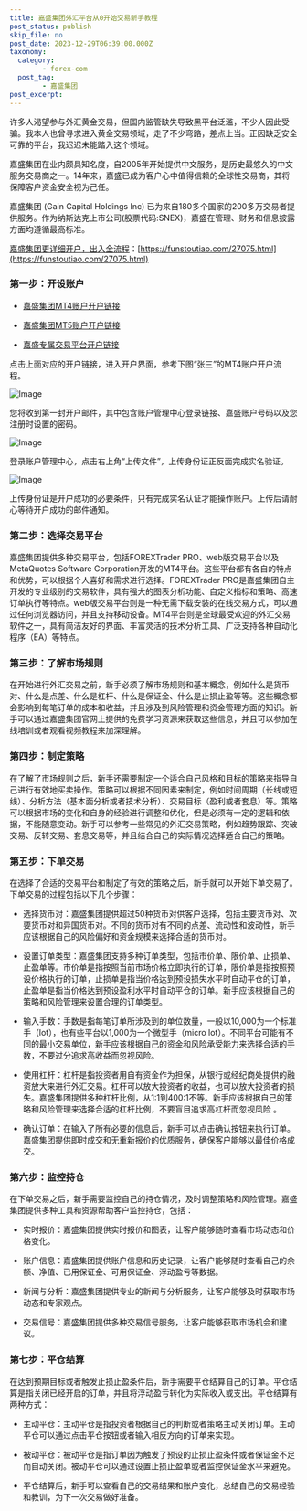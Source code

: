 ```yaml
---
title: 嘉盛集团外汇平台从0开始交易新手教程
post_status: publish
skip_file: no
post_date: 2023-12-29T06:39:00.000Z
taxonomy:
  category:
        - forex-com
  post_tag:
        - 嘉盛集团
post_excerpt: 
---
```

许多人渴望参与外汇黄金交易，但国内监管缺失导致黑平台泛滥，不少人因此受骗。我本人也曾寻求进入黄金交易领域，走了不少弯路，差点上当。正因缺乏安全可靠的平台，我迟迟未能踏入这个领域。

嘉盛集团在业内颇具知名度，自2005年开始提供中文服务，是历史最悠久的中文服务交易商之一。14年来，嘉盛已成为客户心中值得信赖的全球性交易商，其将保障客户资金安全视为己任。

嘉盛集团 (Gain Capital Holdings Inc) 已为来自180多个国家的200多万交易者提供服务。作为纳斯达克上市公司(股票代码:SNEX)，嘉盛在管理、财务和信息披露方面均遵循最高标准。

[嘉盛集团更详细开户，出入金流程](https://funstoutiao.com/27075.html)：[https://funstoutiao.com/27075.html](https://funstoutiao.com/27075.html)

### 第一步：开设账户

* [嘉盛集团MT4账户开户链接](https://s.ssgg.net/jsmt4)

* [嘉盛集团MT5账户开户链接](https://s.ssgg.net/jsmt5)

* [嘉盛专属交易平台开户链接](https://s.ssgg.net/js)

点击上面对应的开户链接，进入开户界面，参考下图“张三”的MT4账户开户流程。

![Image](https://prod-files-secure.s3.us-west-2.amazonaws.com/39ed1227-6d7d-4570-be36-9ccd4a2c4241/7a167aea-686b-400d-af59-4e18eb607a40/640.png?X-Amz-Algorithm=AWS4-HMAC-SHA256&X-Amz-Content-Sha256=UNSIGNED-PAYLOAD&X-Amz-Credential=ASIAZI2LB466TX4QCEJV%2F20250429%2Fus-west-2%2Fs3%2Faws4_request&X-Amz-Date=20250429T041315Z&X-Amz-Expires=3600&X-Amz-Security-Token=IQoJb3JpZ2luX2VjEOz%2F%2F%2F%2F%2F%2F%2F%2F%2F%2FwEaCXVzLXdlc3QtMiJIMEYCIQC6M9MuZttothhvvVgVBsmtBzq9vvPspiDhZXG9i150MwIhAIq1Qms5oLWI4tmgVNWiHWhReaY8AfEMbDjZu9mpxhEUKogECIX%2F%2F%2F%2F%2F%2F%2F%2F%2F%2FwEQABoMNjM3NDIzMTgzODA1IgzcEx9kjn7xQMf9rQgq3AP88684XvVIG2Qyu95WQCJCYbABUWV7EOwTjMPvQfQpHYNJURlDFUkjDNZgm1%2FamcZyqoWGvp3vK%2Be%2Fmc6T%2F0YReLqulJuCy5dV%2FrTBdRHWk74eTc8yZFOkrF2G7nFa0QhLjFpMSD8Eb9F8%2BHMrThfNAInN9dDuZYPfy9MHd9VK9KhVoojga481%2B13EGiBG3B%2FUgyoXTQhqih1LZ2MJm1xkS%2BLBn5BOT5fWbV2pzeyjMdFHUGoNm7uBg6HKyzYEvVLKSLo5uS4ILEKYCPNtQ449U9l5H6TDNboHyQUt7tfKYGMMMYN1OHGcs6F4L6neiDbl7jBN%2FBBk0viAJTLg%2Bu1Km23ZDeYX1OrpkOsnIzlnp6URHqvTEZMKOM18C16kwnd250WSs5AlhoK6dhKoJKpKYX6w8f6rmcyLxMUqIUjUo7t138IzF19uW5xvj3435zfob0ubBapLb6TdRLq%2FgDGG1E4NsrPfSxqtADGhaCtts6e5ZfK%2Bo8BBXxbuThzm8OH2Kxlro9waSpFQ7jGOIkC44fi91NJIWVzEIou4WK54WDSyVcKOmJcsfYl5ND0IO7Qj8hLCIWiNodSSWhMwN0MU6fe1R6VOeL%2BRDcE5qjblj0HF%2BSqNtb5rONocsjDwl8HABjqkAWZi23fyKCytfW2FgoZJwmRyXqzla%2BnFu1XCIXN6S8%2FsooZu6KjF%2BJ%2ForGvohWe0Bm1YsgXkk4ztG2s%2FOp3V2%2BoYHGcqtk8onvK878dQFkVMKZ642hIOzUhDrC9KOpwbzgwncPJVxcaMvrE5c97s%2BGcqk84Pyow2Z9GI30hCSqJYPKAAIZP5TvUHPbJcEi0ed52WF4KzAkDMOcGGIUBQA7hTZzPj&X-Amz-Signature=bfb909a0c357d6ede9dd832b8c797ac4aa08cea7bad90f7441ad9ea702ee3c4e&X-Amz-SignedHeaders=host&x-id=GetObject)

您将收到第一封开户邮件，其中包含账户管理中心登录链接、嘉盛账户号码以及您注册时设置的密码。

![Image](https://prod-files-secure.s3.us-west-2.amazonaws.com/39ed1227-6d7d-4570-be36-9ccd4a2c4241/eaa1c6b3-2877-4284-a0e1-530e222c27fb/image.png?X-Amz-Algorithm=AWS4-HMAC-SHA256&X-Amz-Content-Sha256=UNSIGNED-PAYLOAD&X-Amz-Credential=ASIAZI2LB466TX4QCEJV%2F20250429%2Fus-west-2%2Fs3%2Faws4_request&X-Amz-Date=20250429T041315Z&X-Amz-Expires=3600&X-Amz-Security-Token=IQoJb3JpZ2luX2VjEOz%2F%2F%2F%2F%2F%2F%2F%2F%2F%2FwEaCXVzLXdlc3QtMiJIMEYCIQC6M9MuZttothhvvVgVBsmtBzq9vvPspiDhZXG9i150MwIhAIq1Qms5oLWI4tmgVNWiHWhReaY8AfEMbDjZu9mpxhEUKogECIX%2F%2F%2F%2F%2F%2F%2F%2F%2F%2FwEQABoMNjM3NDIzMTgzODA1IgzcEx9kjn7xQMf9rQgq3AP88684XvVIG2Qyu95WQCJCYbABUWV7EOwTjMPvQfQpHYNJURlDFUkjDNZgm1%2FamcZyqoWGvp3vK%2Be%2Fmc6T%2F0YReLqulJuCy5dV%2FrTBdRHWk74eTc8yZFOkrF2G7nFa0QhLjFpMSD8Eb9F8%2BHMrThfNAInN9dDuZYPfy9MHd9VK9KhVoojga481%2B13EGiBG3B%2FUgyoXTQhqih1LZ2MJm1xkS%2BLBn5BOT5fWbV2pzeyjMdFHUGoNm7uBg6HKyzYEvVLKSLo5uS4ILEKYCPNtQ449U9l5H6TDNboHyQUt7tfKYGMMMYN1OHGcs6F4L6neiDbl7jBN%2FBBk0viAJTLg%2Bu1Km23ZDeYX1OrpkOsnIzlnp6URHqvTEZMKOM18C16kwnd250WSs5AlhoK6dhKoJKpKYX6w8f6rmcyLxMUqIUjUo7t138IzF19uW5xvj3435zfob0ubBapLb6TdRLq%2FgDGG1E4NsrPfSxqtADGhaCtts6e5ZfK%2Bo8BBXxbuThzm8OH2Kxlro9waSpFQ7jGOIkC44fi91NJIWVzEIou4WK54WDSyVcKOmJcsfYl5ND0IO7Qj8hLCIWiNodSSWhMwN0MU6fe1R6VOeL%2BRDcE5qjblj0HF%2BSqNtb5rONocsjDwl8HABjqkAWZi23fyKCytfW2FgoZJwmRyXqzla%2BnFu1XCIXN6S8%2FsooZu6KjF%2BJ%2ForGvohWe0Bm1YsgXkk4ztG2s%2FOp3V2%2BoYHGcqtk8onvK878dQFkVMKZ642hIOzUhDrC9KOpwbzgwncPJVxcaMvrE5c97s%2BGcqk84Pyow2Z9GI30hCSqJYPKAAIZP5TvUHPbJcEi0ed52WF4KzAkDMOcGGIUBQA7hTZzPj&X-Amz-Signature=86501b60f92f79ae861a0f18fa5f3090b5cd9c8c3a65c5e95e6142791426946d&X-Amz-SignedHeaders=host&x-id=GetObject)

登录账户管理中心，点击右上角“上传文件”，上传身份证正反面完成实名验证。

![Image](https://prod-files-secure.s3.us-west-2.amazonaws.com/39ed1227-6d7d-4570-be36-9ccd4a2c4241/54090639-09fc-46b4-a135-e0289f707147/image.png?X-Amz-Algorithm=AWS4-HMAC-SHA256&X-Amz-Content-Sha256=UNSIGNED-PAYLOAD&X-Amz-Credential=ASIAZI2LB466TX4QCEJV%2F20250429%2Fus-west-2%2Fs3%2Faws4_request&X-Amz-Date=20250429T041315Z&X-Amz-Expires=3600&X-Amz-Security-Token=IQoJb3JpZ2luX2VjEOz%2F%2F%2F%2F%2F%2F%2F%2F%2F%2FwEaCXVzLXdlc3QtMiJIMEYCIQC6M9MuZttothhvvVgVBsmtBzq9vvPspiDhZXG9i150MwIhAIq1Qms5oLWI4tmgVNWiHWhReaY8AfEMbDjZu9mpxhEUKogECIX%2F%2F%2F%2F%2F%2F%2F%2F%2F%2FwEQABoMNjM3NDIzMTgzODA1IgzcEx9kjn7xQMf9rQgq3AP88684XvVIG2Qyu95WQCJCYbABUWV7EOwTjMPvQfQpHYNJURlDFUkjDNZgm1%2FamcZyqoWGvp3vK%2Be%2Fmc6T%2F0YReLqulJuCy5dV%2FrTBdRHWk74eTc8yZFOkrF2G7nFa0QhLjFpMSD8Eb9F8%2BHMrThfNAInN9dDuZYPfy9MHd9VK9KhVoojga481%2B13EGiBG3B%2FUgyoXTQhqih1LZ2MJm1xkS%2BLBn5BOT5fWbV2pzeyjMdFHUGoNm7uBg6HKyzYEvVLKSLo5uS4ILEKYCPNtQ449U9l5H6TDNboHyQUt7tfKYGMMMYN1OHGcs6F4L6neiDbl7jBN%2FBBk0viAJTLg%2Bu1Km23ZDeYX1OrpkOsnIzlnp6URHqvTEZMKOM18C16kwnd250WSs5AlhoK6dhKoJKpKYX6w8f6rmcyLxMUqIUjUo7t138IzF19uW5xvj3435zfob0ubBapLb6TdRLq%2FgDGG1E4NsrPfSxqtADGhaCtts6e5ZfK%2Bo8BBXxbuThzm8OH2Kxlro9waSpFQ7jGOIkC44fi91NJIWVzEIou4WK54WDSyVcKOmJcsfYl5ND0IO7Qj8hLCIWiNodSSWhMwN0MU6fe1R6VOeL%2BRDcE5qjblj0HF%2BSqNtb5rONocsjDwl8HABjqkAWZi23fyKCytfW2FgoZJwmRyXqzla%2BnFu1XCIXN6S8%2FsooZu6KjF%2BJ%2ForGvohWe0Bm1YsgXkk4ztG2s%2FOp3V2%2BoYHGcqtk8onvK878dQFkVMKZ642hIOzUhDrC9KOpwbzgwncPJVxcaMvrE5c97s%2BGcqk84Pyow2Z9GI30hCSqJYPKAAIZP5TvUHPbJcEi0ed52WF4KzAkDMOcGGIUBQA7hTZzPj&X-Amz-Signature=3bcea6f14ef2cb2b7a3487dff3b1f74d3085ad77f75977ca16c07184be19f35b&X-Amz-SignedHeaders=host&x-id=GetObject)

上传身份证是开户成功的必要条件，只有完成实名认证才能操作账户。上传后请耐心等待开户成功的邮件通知。

### 第二步：选择交易平台

嘉盛集团提供多种交易平台，包括FOREXTrader PRO、web版交易平台以及MetaQuotes Software Corporation开发的MT4平台。这些平台都有各自的特点和优势，可以根据个人喜好和需求进行选择。FOREXTrader PRO是嘉盛集团自主开发的专业级别的交易软件，具有强大的图表分析功能、自定义指标和策略、高速订单执行等特点。web版交易平台则是一种无需下载安装的在线交易方式，可以通过任何浏览器访问，并且支持移动设备。MT4平台则是全球最受欢迎的外汇交易软件之一，具有简洁友好的界面、丰富灵活的技术分析工具、广泛支持各种自动化程序（EA）等特点。

### 第三步：了解市场规则

在开始进行外汇交易之前，新手必须了解市场规则和基本概念，例如什么是货币对、什么是点差、什么是杠杆、什么是保证金、什么是止损止盈等等。这些概念都会影响到每笔订单的成本和收益，并且涉及到风险管理和资金管理方面的知识。新手可以通过嘉盛集团官网上提供的免费学习资源来获取这些信息，并且可以参加在线培训或者观看视频教程来加深理解。

### 第四步：制定策略

在了解了市场规则之后，新手还需要制定一个适合自己风格和目标的策略来指导自己进行有效地买卖操作。策略可以根据不同因素来制定，例如时间周期（长线或短线）、分析方法（基本面分析或者技术分析）、交易目标（盈利或者套息）等。策略可以根据市场的变化和自身的经验进行调整和优化，但是必须有一定的逻辑和依据，不能随意变动。新手可以参考一些常见的外汇交易策略，例如趋势跟踪、突破交易、反转交易、套息交易等，并且结合自己的实际情况选择适合自己的策略。

### 第五步：下单交易

在选择了合适的交易平台和制定了有效的策略之后，新手就可以开始下单交易了。下单交易的过程包括以下几个步骤：

* 选择货币对：嘉盛集团提供超过50种货币对供客户选择，包括主要货币对、次要货币对和异国货币对。不同的货币对有不同的点差、流动性和波动性，新手应该根据自己的风险偏好和资金规模来选择合适的货币对。

* 设置订单类型：嘉盛集团支持多种订单类型，包括市价单、限价单、止损单、止盈单等。市价单是指按照当前市场价格立即执行的订单，限价单是指按照预设价格执行的订单，止损单是指当价格达到预设损失水平时自动平仓的订单，止盈单是指当价格达到预设盈利水平时自动平仓的订单。新手应该根据自己的策略和风险管理来设置合理的订单类型。

* 输入手数：手数是指每笔订单所涉及到的单位数量，一般以10,000为一个标准手（lot），也有些平台以1,000为一个微型手（micro lot）。不同平台可能有不同的最小交易单位，新手应该根据自己的资金和风险承受能力来选择合适的手数，不要过分追求高收益而忽视风险。

* 使用杠杆：杠杆是指投资者用自有资金作为担保，从银行或经纪商处提供的融资放大来进行外汇交易。杠杆可以放大投资者的收益，也可以放大投资者的损失。嘉盛集团提供多种杠杆比例，从1:1到400:1不等。新手应该根据自己的策略和风险管理来选择合适的杠杆比例，不要盲目追求高杠杆而忽视风险 。

* 确认订单：在输入了所有必要的信息后，新手可以点击确认按钮来执行订单。嘉盛集团提供即时成交和无重新报价的优质服务，确保客户能够以最佳价格成交。

### 第六步：监控持仓

在下单交易之后，新手需要监控自己的持仓情况，及时调整策略和风险管理。嘉盛集团提供多种工具和资源帮助客户监控持仓，包括：

* 实时报价：嘉盛集团提供实时报价和图表，让客户能够随时查看市场动态和价格变化。

* 账户信息：嘉盛集团提供账户信息和历史记录，让客户能够随时查看自己的余额、净值、已用保证金、可用保证金、浮动盈亏等数据。

* 新闻与分析：嘉盛集团提供专业的新闻与分析服务，让客户能够及时获取市场动态和专家观点。

* 交易信号：嘉盛集团提供多种交易信号服务，让客户能够获取市场机会和建议。

### 第七步：平仓结算

在达到预期目标或者触发止损止盈条件后，新手需要平仓结算自己的订单。平仓结算是指关闭已经开启的订单，并且将浮动盈亏转化为实际收入或支出。平仓结算有两种方式：

* 主动平仓：主动平仓是指投资者根据自己的判断或者策略主动关闭订单。主动平仓可以通过点击平仓按钮或者输入相反方向的订单来实现。

* 被动平仓：被动平仓是指订单因为触发了预设的止损止盈条件或者保证金不足而自动关闭。被动平仓可以通过设置止损止盈单或者监控保证金水平来避免。

* 平仓结算后，新手可以查看自己的交易结果和账户变化，总结自己的交易经验和教训，为下一次交易做好准备。